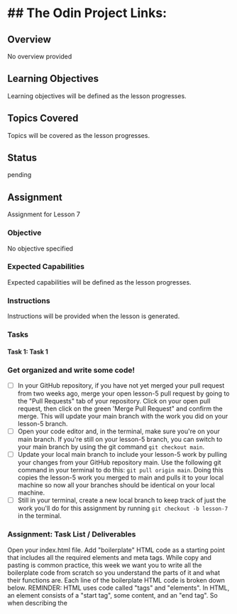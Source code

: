 # ## The Odin Project Links:

## Overview

No overview provided

## Learning Objectives

Learning objectives will be defined as the lesson progresses.

## Topics Covered

Topics will be covered as the lesson progresses.

## Status

pending

## Assignment

Assignment for Lesson 7

### Objective

No objective specified

### Expected Capabilities

Expected capabilities will be defined as the lesson progresses.

### Instructions

Instructions will be provided when the lesson is generated.

### Tasks

#### Task 1: Task 1

### Get organized and write some code!
   - [ ] In your GitHub repository, if you have not yet merged your pull request from two weeks ago, merge your open lesson-5 pull request by going to the "Pull Requests" tab of your repository.  Click on your open pull request, then click on the green 'Merge Pull Request" and confirm the merge.  This will update your main branch with the work you did on your lesson-5 branch.
   - [ ] Open your code editor and, in the terminal, make sure you're on your main branch.  If you're still on your lesson-5 branch, you can switch to your main branch by using the git command `git checkout main`.  
   - [ ] Update your local main branch to include your lesson-5 work by pulling your changes from your GitHub repository main.  Use the following git command in your terminal to do this: `git pull origin main`.  Doing this copies the lesson-5 work you merged to main and pulls it to your local machine so now all your branches should be identical on your local machine.
   - [ ] Still in your terminal, create a new local branch to keep track of just the work you'll do for this assignment by running `git checkout -b lesson-7` in the terminal.  

### Assignment: Task List / Deliverables
Open your index.html file.  Add "boilerplate" HTML code as a starting point that includes all the required elements and meta tags.  While copy and pasting is common practice, this week we want you to write all the boilerplate code from scratch so you understand the parts of it and what their functions are.  Each line of the boilerplate HTML code is broken down below.  REMINDER: HTML uses code called "tags" and "elements". In HTML, an element consists of a "start tag", some content, and an "end tag".  So when describing the <title> element, for example, we're referring to this: `<title>Your Title</title>` Also, keep in mind some HTML elements are "self-closing", meaning that they have one tag that opens and closes at the same time (e.g. `<meta name="description" content="Your description" />`. In the Body and Additional Elements sections of these instructions you'll find the bulk of the actual site content (what the user will see when they view your page) listed.

#### HTML Boilerplate

##### Doctype
First let's define what type of document the browser will be reading.
   - [ ] Define the document type at the top of the file by typing in `<!DOCTYPE html>` on line 1.

##### Head Element
The "head" of an HTML document contains all the page's meta information, such as title and description.  This information helps with web searches and displays the page title in the browser tab.
   - [ ] Before your name, but after the `<html>` opening tag, insert a `<head>` element.
   - [ ] Inside the <head> element, add a <title> element to title your webpage (ex. Maria Santiago's Portfolio)
   - [ ] Below your <title> element, add additional <meta> elements (at least two) from the meta elements you've learned about and/or find at this resource: [W3Schools HTML Head](https://www.w3schools.com/html/html_head.asp))

##### Body Element
The "body" of an HTML document contains all the page's visible content.
   - [ ] After the closing </head> tag, begin the body of your page by adding the opening `<body>` element. 
   - [ ] Close the body of your page by adding the closing `</body>` element right before the closing `</html>` tag
   - [ ] Make sure all of the following content is inside the `<body>` tags, in this order:
     - [ ] Your name in an `h1` element
     - [ ] The word 'About' in an `h2` element
     - [ ] A paragraph about you in a `p` element
     - [ ] The word 'Experience' in an `h2` element
     - [ ] Your listed experiences in a `ul` element, with each individual item in a `li` element.  Experiences can be courses you've taken, coding/tech languages you've learned, technologies you've worked with, or other experiences that highlight your value.
     - [ ] The word 'Connect' in an `h2` element
     - [ ] Your social media links in `a` elements, and you can also wrap them in `ul` and `li` tags if you wish.  Include at least two, your GitHub and LinkedIn profiles.  You can include more (Facebook, YouTube, Instagram, WhatsApp, TikTok, Discord, X, etc.) if you like.

#### Additional Elements
HTML describes the structure of a webpage using various semantic elements, such as: headings, paragraphs, lists, and more, as you just saw by writing content for the body of your page.  Now let's organize that content...
   - [ ] Wrap each of the About, Experience, and Connect sections in a `<section>` element.  You'll use this later when you style your webpage to stay organized and apply different style settings to each of the different settings.
   - [ ] Give each of these sections an "id" property with the same name as the section.  Example:  The About section would look like this:

``` jsx
<section id="About">
   <h2>About</h2>
      <p>This is a paragraph about me.  Here's more info about me.</p>
</section>
```
   - [ ] STRETCH GOAL (optional):  Feel free to use even more HTML elements by adding images, navigation menus, etc.

**_By the end of these instructions, your index.html page should have boilerplate code that allows your web browser to identify what kind of document it's displaying and the meta data about your page (ex. title, keywords, etc.). You should have your Name, and three sections: (1) an About header with a paragraph about yourself, (2) an Experience header with a list of your experiences, and (3) a Connect header with at least two links.  All of this should be written in HTML in your index.html file._**

### Backup to the cloud
Once you've made the above changes to your html file, follow the below instructions to push a copy from your local machine like you did at the end of last assignment.  Make sure your code gets copied to GitHub by adding changes to staging, committing the staged changes, and pushing them from your local machine to GitHub:
   - [ ] Check the status of the changes you just made (editing the index.html file) by running `git status` in your terminal
   - [ ] Stage all your changes for commit by running `git add .` in your terminal
   - [ ] Run `git status` again to see how things have changed.  You should get a response indicating changes staged for commit.
   - [ ] Create a commit message for reference.  You can use a different message if you wish.  Run `git commit -m "boilerplate and content added"`
   - [ ] Push these changes to your GitHub repository from your local computer by running `git push`

### Submit Assignment
Now let's make sure that lesson branch will be reviewed.
   - [ ] Go to your GitHub repository page in your web browser now, and you should see a "lesson-7 has a recent push" notice with a green "Compare & pull request" button.  Click that button
   - [ ] Feel free to put notes to yourself or notes for your reviewer in the description (be sure you're including any questions to your reviewer in your assignment submission form though!) and click the green "Create pull request" button.
   - [ ] Copy the address of your pull request page (should look like `https://github.com/yourUsername/name-classname/pull/2`) and paste it into your assignment submission form.

### What next?
   - If you're on track with class, wait to get feedback and/or the email notice that your assignment review is complete before confirming and merging your pull request to the main branch.
   - If you're behind or are working ahead:  
     - if you're confident your work is accurate, merge your pull request and continue working through class.
     - if you're not sure about your work this week, schedule a 1:1 session with a mentor and review your work together before merging.


```

```

### Submission Instructions

Please submit on time

### Checklist

Checklist will be provided when the lesson is generated.

### Check for Understanding

Understanding checks will be provided when the lesson is generated.

## Subsections

### ## The Odin Project Links:

Remember to please go to each link in this list and read through the content on that page. If there are links you are redirected to as you read/work through the content, follow those links as well and read the content there also.

**Note:** The Scrimba course does not cover as much detail as the Odin Project on these topics so only those video lessons as a review of the basics of HTML.

### The Odin Project Links:
- **[The Odin Project – How Does the Web Work?](https://www.theodinproject.com/paths/foundations/courses/foundations/lessons/how-does-the-web-work)**
- **[The Odin Project – Introduction to HTML and CSS](https://www.theodinproject.com/paths/foundations/courses/foundations/lessons/introduction-to-html-and-css)**
- **[The Odin Project – Elements and Tags](https://www.theodinproject.com/paths/foundations/courses/foundations/lessons/elements-and-tags)**
- **[The Odin Project – HTML Boilerplate](https://www.theodinproject.com/paths/foundations/courses/foundations/lessons/html-boilerplate)**
- **[The Odin Project – Working with Text](https://www.theodinproject.com/paths/foundations/courses/foundations/lessons/working-with-text)**
- **[The Odin Project – Lists](https://www.theodinproject.com/paths/foundations/courses/foundations/lessons/lists)**
- **[The Odin Project – Links and Images](https://www.theodinproject.com/paths/foundations/courses/foundations/lessons/links-and-images)**
- **[The Odin Project - Forms](https://www.theodinproject.com/lessons/node-path-intermediate-html-and-css-form-basics)**
- **[The Odin Project - Semantic HTML](https://www.theodinproject.com/lessons/node-path-advanced-html-and-css-semantic-html)**
- **[The Odin Project - Introduction to Accessibility](https://www.theodinproject.com/lessons/node-path-advanced-html-and-css-introduction-to-web-accessibility)**

### Scrimba Links:
- **[Scrimba - HTML & CSS Crash Course](https://v2.scrimba.com/html-css-crash-course-c02l/~00)**
- **[Let’s write some HTML!](https://v2.scrimba.com/html-css-crash-course-c02l/~04)**
- **[strong and emphasis](https://v2.scrimba.com/html-css-crash-course-c02l/~05)**
- **[File naming and organization](https://v2.scrimba.com/html-css-crash-course-c02l/~06)**
- **[Anchors and Attributes](https://v2.scrimba.com/html-css-crash-course-c02l/~07)**
- **[Lists](https://v2.scrimba.com/html-css-crash-course-c02l/~0c)**
- **[Images](https://v2.scrimba.com/html-css-crash-course-c02l/~0d)**

### HTML

*Hypertext Markup Language (created in 1989)*, commonly called *HTML*, is a programming language that is used to create the structure of a web page. The basic idea of HTML is that the brackets < > surrounding the code of a web page tell the web browser what information it's working with.

At its core, hypertext is digital text that can link to other places, such as one website connecting to another. HTML, a markup language, uses tags like **`<head>`** and **`<body>`** to structure web content in a way that browsers can display. Unlike technical programming code, HTML uses human-readable words, making it user-friendly for web content creation.

HTML is the foundational component of a website adding these elements to a web page:

- Text: Words and written content
- Media: Images, videos, and other visual or auditory elements
- Links: Clickable paths to other places, like other websites
- Containers: Elements that are used to give web pages structure for layout purposes

### Tags vs Elements

An HTML element is often made up of two **_tags_**: an _opening tag_ and a _closing tag_ (sometimes called a _begin tag_ and an _end tag_, respectively). The opening tag begins the HTML element, and it's enclosed in brackets <>.

An HTML **_element_** consists of two tags: an opening tag and a closing tag (such as `<h1>` and `</h1>`). The closing tag will always have a /, which signifies the end of an element. HTML text can be grouped into headings or paragraphs.


**Video URL:** No video available

**Code Examples:**

No code examples available

**External Links:**

No external links available

**Quizzes:**

No quizzes available

## Supplemental Videos

No supplemental videos available

## References

No references available

## Podcast URL

No podcast available